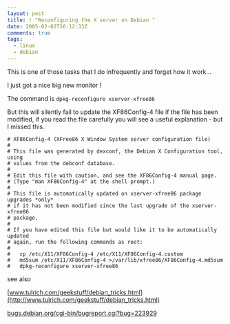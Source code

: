 ```yaml
---
layout: post
title: ! "Reconfiguring the X server on Debian "
date: 2005-02-02T16:12:33Z
comments: true
tags:
  - linux
  - debian
---
```


This is one of those tasks that I do infrequently and forget how it work...

I just got a nice big new monitor !

The command is `dpkg-reconfigure xserver-xfree86`

But this will silently fail to update the XF86Config-4 file if the file has been modified, if you read the file carefully you will see a useful explanation - but I missed this.

```
# XF86Config-4 (XFree86 X Window System server configuration file)
#
# This file was generated by dexconf, the Debian X Configuration tool, using
# values from the debconf database.
#
# Edit this file with caution, and see the XF86Config-4 manual page.
# (Type "man XF86Config-4" at the shell prompt.)
#
# This file is automatically updated on xserver-xfree86 package upgrades *only*
# if it has not been modified since the last upgrade of the xserver-xfree86
# package.
#
# If you have edited this file but would like it to be automatically updated
# again, run the following commands as root:
#
#   cp /etc/X11/XF86Config-4 /etc/X11/XF86Config-4.custom
#   md5sum /etc/X11/XF86Config-4 >/var/lib/xfree86/XF86Config-4.md5sum
#   dpkg-reconfigure xserver-xfree86
```

see also

[www.tulrich.com/geekstuff/debian_tricks.html](http://www.tulrich.com/geekstuff/debian_tricks.html)

[bugs.debian.org/cgi-bin/bugreport.cgi?bug=223929](http://bugs.debian.org/cgi-bin/bugreport.cgi?bug=223929)
